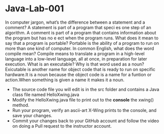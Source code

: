# Java-Lab-001
In computer jargon, what’s the difference between a statement and a comment?
A statement is part of a program that speci es one step of an algorithm.
A comment is  part of a program that contains information about the program
 but has no e ect when the program runs.
What does it mean to say that a program is portable?
Portable is the ability of a program to run on more than one kind of computer.
In common English, what does the word compile mean?
Compile means to translate a program in a high-level language into a low-level
 language, all at once, in preparation for later execution.
What is an executable? Why is that word used as a noun?
Exicutable is another name for object code that is ready to run on specific
 hardware.It is a noun because the object code is a name for a funtion or action.When something is given a name it makes it a noun.
* The source code file you will edit is in the src folder and contains a Java class file named HelloXwing.java
* Modify the HelloXwing.java file to print out to the **console** the xwing() method.
* Run your program, verify an ascii-art X-Wing prints to the console, and save your changes.
* Commit your changes back to your GitHub account and follow the video on doing a Pull request to the instructor account.
